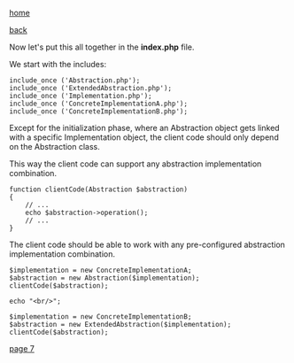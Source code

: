 [home](./page01.md)

[back](./page05.md)

Now let's put this all together in the **index.php** file.

We start with the includes:

```
include_once ('Abstraction.php');
include_once ('ExtendedAbstraction.php');
include_once ('Implementation.php');
include_once ('ConcreteImplementationA.php');
include_once ('ConcreteImplementationB.php');
```

Except for the initialization phase, where an Abstraction object gets linked with a specific Implementation object, the client code should only depend on the Abstraction class. 

This way the client code can support any abstraction implementation combination.

```
function clientCode(Abstraction $abstraction)
{
    // ...
    echo $abstraction->operation();
    // ...
}
```

The client code should be able to work with any pre-configured abstraction implementation combination.

```
$implementation = new ConcreteImplementationA;
$abstraction = new Abstraction($implementation);
clientCode($abstraction);

echo "<br/>";

$implementation = new ConcreteImplementationB;
$abstraction = new ExtendedAbstraction($implementation);
clientCode($abstraction);
```


[page 7](./page07.md)
